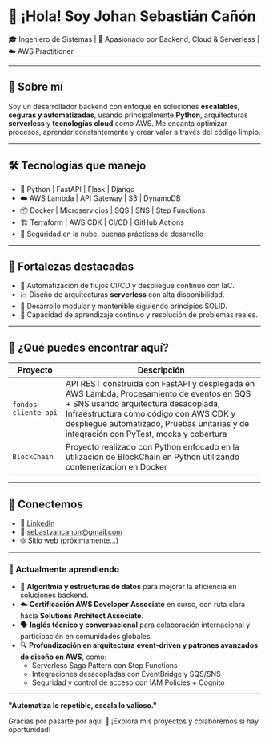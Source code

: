 # 👋 ¡Hola! Soy Johan Sebastián Cañón

🎓 Ingeniero de Sistemas | 🧠 Apasionado por Backend, Cloud & Serverless | ☁️ AWS Practitioner

---

## 🚀 Sobre mí

Soy un desarrollador backend con enfoque en soluciones **escalables, seguras y automatizadas**, usando principalmente **Python**, arquitecturas **serverless** y **tecnologías cloud** como AWS. Me encanta optimizar procesos, aprender constantemente y crear valor a través del código limpio.

---

## 🛠️ Tecnologías que manejo

- 🐍 Python | FastAPI | Flask | Django
- ☁️ AWS Lambda | API Gateway | S3 | DynamoDB
- 📦 Docker | Microservicios | SQS | SNS | Step Functions
- 🏗️ Terraform | AWS CDK | CI/CD | GitHub Actions
- 🔐 Seguridad en la nube, buenas prácticas de desarrollo

---

## 🌟 Fortalezas destacadas

- 🔄 Automatización de flujos CI/CD y despliegue continuo con IaC.
- 📈 Diseño de arquitecturas **serverless** con alta disponibilidad.
- 🧩 Desarrollo modular y mantenible siguiendo principios SOLID.
- 🧠 Capacidad de aprendizaje continuo y resolución de problemas reales.

---

## 📂 ¿Qué puedes encontrar aquí?

| Proyecto | Descripción |
|---------|-------------|
| `fondos-cliente-api` | API REST construida con FastAPI y desplegada en AWS Lambda, Procesamiento de eventos en SQS + SNS usando arquitectura desacoplada, Infraestructura como código con AWS CDK y despliegue automatizado, Pruebas unitarias y de integración con PyTest, mocks y cobertura |
| `BlockChain` | Proyecto realizado con Python enfocado en la utilizacion de BlockChain en Python utilizando contenerizacion en Docker |
---

## 🤝 Conectemos

- 💼 [LinkedIn](https://www.linkedin.com/in/johan-sebastian-cañon-932b0b240/)
- 📧 sebastyancanon@gmail.com
- 🌐 Sitio web (próximamente...)

---

### 🌱 Actualmente aprendiendo

- 🧠 **Algoritmia y estructuras de datos** para mejorar la eficiencia en soluciones backend.
- ☁️ **Certificación AWS Developer Associate** en curso, con ruta clara hacia **Solutions Architect Associate**.
- 🗣️ **Inglés técnico y conversacional** para colaboración internacional y participación en comunidades globales.
- 🔍 **Profundización en arquitectura event-driven y patrones avanzados de diseño en AWS**, como:
  - Serverless Saga Pattern con Step Functions
  - Integraciones desacopladas con EventBridge y SQS/SNS
  - Seguridad y control de acceso con IAM Policies + Cognito

---

**"Automatiza lo repetible, escala lo valioso."**

Gracias por pasarte por aquí 🙌 ¡Explora mis proyectos y colaboremos si hay oportunidad!

